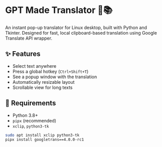 # GPT Made Translator 🧠📚

An instant pop-up translator for Linux desktop, built with Python and Tkinter. Designed for fast, local clipboard-based translation using Google Translate API wrapper.

## ✨ Features

- Select text anywhere
- Press a global hotkey (`Ctrl+Shift+T`)
- See a popup window with the translation
- Automatically resizable layout
- Scrollable view for long texts

## 🔧 Requirements

- Python 3.8+
- `pipx` (recommended)
- `xclip`, `python3-tk`

```bash
sudo apt install xclip python3-tk
pipx install googletrans==4.0.0-rc1
